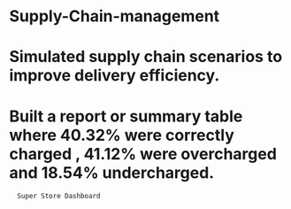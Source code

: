 # Supply-Chain-management 
#	Simulated supply chain scenarios to improve delivery efficiency.
#	Built a report or summary table where 40.32% were correctly charged , 41.12% were overcharged and 18.54% undercharged. 
      Super Store Dashboard 
